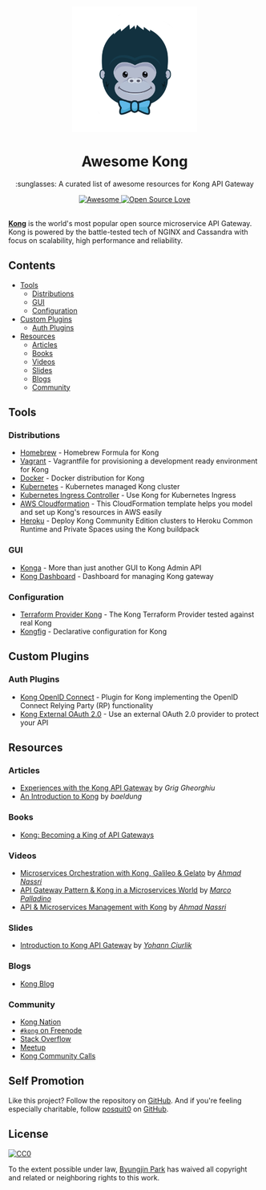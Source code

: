 <div align="center">
  <a href="https://github.com/posquit0/awesome-kong" title="Awesome Kong">
    <img width="250" src="media/kong.png" alt="Awesome Kong">
  </a>
  <br />
  <h1>Awesome Kong</h1>
</div>

<p align="center">
  :sunglasses: A curated list of awesome resources for Kong API Gateway
</p>

<div align="center">
  <a href="https://awesome.re">
		<img src="https://awesome.re/badge.svg" alt="Awesome">
	</a>
  <a href="https://github.com/ellerbrock/open-source-badge/">
    <img alt="Open Source Love" src="https://badges.frapsoft.com/os/v1/open-source.svg?v=103" />
  </a>
</div>

<br />

**[Kong](https://konghq.com/)** is the world's most popular open source microservice API Gateway. Kong is powered by the battle-tested tech of NGINX and Cassandra with focus on scalability, high performance and reliability.


## Contents

* [Tools](#tools)
  * [Distributions](#distributions)
  * [GUI](#gui)
  * [Configuration](#configuration)
* [Custom Plugins](#custom-plugins)
  * [Auth Plugins](#auth-plugins)
* [Resources](#resources)
  * [Articles](#articles)
  * [Books](#books)
  * [Videos](#videos)
  * [Slides](#slides)
  * [Blogs](#blogs)
  * [Community](#community)


## Tools

### Distributions

- [Homebrew](https://github.com/Kong/homebrew-kong) - Homebrew Formula for Kong
- [Vagrant](https://github.com/Kong/kong-vagrant) - Vagrantfile for provisioning a development ready environment for Kong
- [Docker](https://github.com/Kong/docker-kong) - Docker distribution for Kong
- [Kubernetes](https://github.com/Kong/kong-dist-kubernetes) - Kubernetes managed Kong cluster
- [Kubernetes Ingress Controller](https://github.com/Kong/kubernetes-ingress-controller) - Use Kong for Kubernetes Ingress
- [AWS Cloudformation](https://github.com/Kong/kong-dist-cloudformation) - This CloudFormation template helps you model and set up Kong's resources in AWS easily
- [Heroku](https://github.com/heroku/heroku-kong) - Deploy Kong Community Edition clusters to Heroku Common Runtime and Private Spaces using the Kong buildpack

### GUI

- [Konga](https://github.com/pantsel/konga) - More than just another GUI to Kong Admin API
- [Kong Dashboard](https://github.com/PGBI/kong-dashboard) - Dashboard for managing Kong gateway

### Configuration

- [Terraform Provider Kong](https://github.com/kevholditch/terraform-provider-kong) - The Kong Terraform Provider tested against real Kong
- [Kongfig](https://github.com/mybuilder/kongfig) - Declarative configuration for Kong


## Custom Plugins

### Auth Plugins

- [Kong OpenID Connect](https://github.com/nokia/kong-oidc) - Plugin for Kong implementing the OpenID Connect Relying Party (RP) functionality
- [Kong External OAuth 2.0](https://github.com/mogui/kong-external-oauth) - Use an external OAuth 2.0 provider to protect your API


## Resources

### Articles

- [Experiences with the Kong API Gateway](https://blog.cloudboost.io/experiences-with-the-kong-api-gateway-2e2d786b4d00) by *Grig Gheorghiu*
- [An Introduction to Kong](https://www.baeldung.com/kong) by *baeldung*

### Books

- [Kong: Becoming a King of API Gateways](https://bleedingedgepress.com/product/kong-becoming-king-api-gateways/)

### Videos

- [Microservices Orchestration with Kong, Galileo & Gelato](https://www.youtube.com/watch?v=brsIQgafg-c) by *[Ahmad Nassri](https://github.com/ahmadnassri)*
- [API Gateway Pattern & Kong in a Microservices World](https://www.youtube.com/watch?v=OUUiS28hZuw) by *[Marco Palladino](https://github.com/subnetmarco)*
- [API & Microservices Management with Kong](https://www.youtube.com/watch?v=S6CeWL2qvl4) by *[Ahmad Nassri](https://github.com/ahmadnassri)*

### Slides

- [Introduction to Kong API Gateway](https://www.slideshare.net/spawnrider/introduction-to-kong-api-gateway) by *[Yohann Ciurlik](https://github.com/spawnrider)*

### Blogs

- [Kong Blog](https://konghq.com/blog/)

### Community

- [Kong Nation](https://discuss.konghq.com/)
- [`#kong` on Freenode](http://webchat.freenode.net/?channels=kong)
- [Stack Overflow](https://stackoverflow.com/questions/tagged/kong)
- [Meetup](https://www.meetup.com/topics/kong/all/)
- [Kong Community Calls](https://docs.google.com/document/d/1heIynPTVcHn13BXMJO0KiOr8bTmbhzVxJe5yajp4Xz4)


## Self Promotion

Like this project? Follow the repository on [GitHub](https://github.com/posquit0/awesome-kong). And if you're feeling especially charitable, follow [posquit0](https://posquit0.com) on [GitHub](https://github.com/posquit0).


## License

[![CC0](http://mirrors.creativecommons.org/presskit/buttons/88x31/svg/cc-zero.svg)](https://creativecommons.org/publicdomain/zero/1.0/)

To the extent possible under law, [Byungjin Park](http://www.posquit0.com) has waived all copyright and related or neighboring rights to this work.

